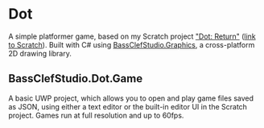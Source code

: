 # Dot
A simple platformer game, based on my Scratch project ["Dot: Return"](https://github.com/bassclefstudio/Dot-Scratch) ([link to Scratch](https://scratch.mit.edu/projects/412149960)). Built with C# using [BassClefStudio.Graphics](https://github.com/bassclefstudio/Graphics-Libraries), a cross-platform 2D drawing library.
## BassClefStudio.Dot.Game
A basic UWP project, which allows you to open and play game files saved as JSON, using either a text editor or the built-in editor UI in the Scratch project. Games run at full resolution and up to 60fps.
